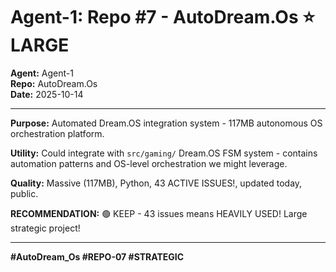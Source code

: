 # Agent-1: Repo #7 - AutoDream.Os ⭐ LARGE

**Agent:** Agent-1  
**Repo:** AutoDream.Os  
**Date:** 2025-10-14

---

**Purpose:** Automated Dream.OS integration system - 117MB autonomous OS orchestration platform.

**Utility:** Could integrate with `src/gaming/` Dream.OS FSM system - contains automation patterns and OS-level orchestration we might leverage.

**Quality:** Massive (117MB), Python, 43 ACTIVE ISSUES!, updated today, public.

**RECOMMENDATION:** 🟢 KEEP - 43 issues means HEAVILY USED! Large strategic project!

---

**#AutoDream_Os #REPO-07 #STRATEGIC**

